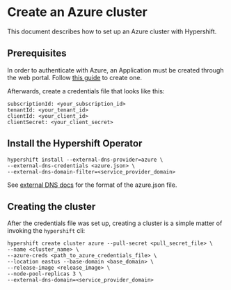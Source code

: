  # Create an Azure cluster

This document describes how to set up an Azure cluster with Hypershift.

## Prerequisites

In order to authenticate with Azure, an Application must be created through the web portal. Follow [this guide](https://docs.microsoft.com/en-us/azure/active-directory/develop/howto-create-service-principal-portal) to create one.

Afterwards, create a credentials file that looks like this:

```
subscriptionId: <your_subscription_id>
tenantId: <your_tenant_id>
clientId: <your_client_id>
clientSecret: <your_client_secret>
```

## Install the Hypershift Operator

```
hypershift install --external-dns-provider=azure \
--external-dns-credentials <azure.json> \
--external-dns-domain-filter=<service_provider_domain>
```

See [external DNS docs](https://github.com/kubernetes-sigs/external-dns/blob/master/docs/tutorials/azure.md#creating-a-configuration-file-for-the-service-principal) for the format of the azure.json file.

## Creating the cluster

After the credentials file was set up, creating a cluster is a simple matter of invoking the `hypershift` cli:


```
hypershift create cluster azure --pull-secret <pull_secret_file> \
--name <cluster_name> \
--azure-creds <path_to_azure_credentials_file> \
--location eastus --base-domain <base_domain> \
--release-image <release_image> \
--node-pool-replicas 3 \
--external-dns-domain=<service_provider_domain>
```